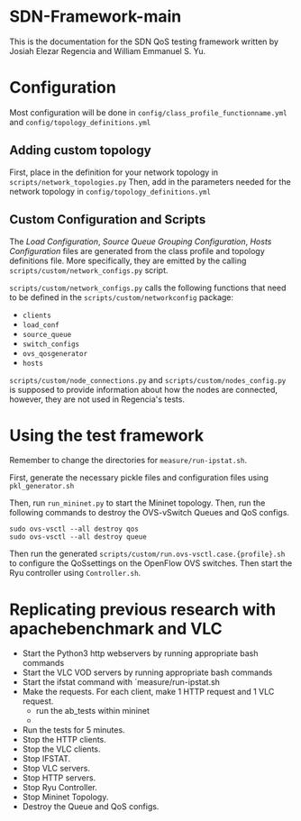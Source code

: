 # SDN-Framework-main

This is the documentation for the SDN QoS testing framework written by Josiah Elezar Regencia and William Emmanuel S. Yu.

# Configuration
Most configuration will be done in `config/class_profile_functionname.yml` and `config/topology_definitions.yml`

## Adding custom topology
First, place in the definition for your network topology in `scripts/network_topologies.py`
Then, add in the parameters needed for the network topology in `config/topology_definitions.yml`

## Custom Configuration and Scripts
The _Load Configuration_, _Source Queue Grouping Configuration_, _Hosts Configuration_ files are generated from the class profile and topology definitions file. More specifically, they are emitted by the calling `scripts/custom/network_configs.py` script.

`scripts/custom/network_configs.py` calls the following functions that need to be defined in the `scripts/custom/networkconfig` package:

- `clients`
- `load_conf`
- `source_queue`
- `switch_configs`
- `ovs_qosgenerator`
- `hosts`

`scripts/custom/node_connections.py` and `scripts/custom/nodes_config.py` is supposed to provide information about how the nodes are connected, however, they are not used in Regencia's tests.

# Using the test framework
Remember to change the directories for `measure/run-ipstat.sh`.

First, generate the necessary pickle files and configuration files using `pkl_generator.sh`
<!--Then, run the pcap/oneway_preprocess.py to generate the correct vhost_mapping-->

Then, run `run_mininet.py` to start the Mininet topology.
Then, run the following commands to destroy the OVS-vSwitch Queues and QoS configs.
```
sudo ovs-vsctl --all destroy qos
sudo ovs-vsctl --all destroy queue
```
Then run the generated `scripts/custom/run.ovs-vsctl.case.{profile}.sh` to configure the QoSsettings on the OpenFlow OVS switches.
Then start the Ryu controller using `Controller.sh`.

# Replicating previous research with apachebenchmark and VLC
- Start the Python3 http webservers by running appropriate bash commands
- Start the VLC VOD servers by running appropriate bash commands
- Start the ifstat command with `measure/run-ipstat.sh
- Make the requests. For each client, make 1 HTTP request and 1 VLC request.
    - run the ab_tests within mininet
    - 
- Run the tests for 5 minutes.
- Stop the HTTP clients.
- Stop the VLC clients.
- Stop IFSTAT.
- Stop VLC servers.
- Stop HTTP servers.
- Stop Ryu Controller.
- Stop Mininet Topology.
- Destroy the Queue and QoS configs.
